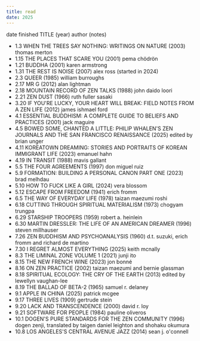 ```yaml
---
title: read
date: 2025
---
```


date finished TITLE (year) author (notes)

- 1.3 WHEN THE TREES SAY NOTHING: WRITINGS ON NATURE (2003) thomas merton
- 1.15 THE PLACES THAT SCARE YOU (2001) pema chödrön
- 1.21 BUDDHA (2001) karen armstrong
- 1.31 THE REST IS NOISE (2007) alex ross (started in 2024)
- 2.3 QUEER (1985) william burroughs
- 2.17 MR G (2012) alan lightman
- 2.18 MOUNTAIN RECORD OF ZEN TALKS (1988) john daido loori
- 2.21 ZEN DUST (1966) ruth fuller sasaki
- 3.20 IF YOU'RE LUCKY, YOUR HEART WILL BREAK: FIELD NOTES FROM A ZEN LIFE (2012) james ishmael ford 
- 4.1 ESSENTIAL BUDDHISM: A COMPLETE GUIDE TO BELIEFS AND PRACTICES (2001) jack maguire
- 4.5 BOWED SOME, CHANTED A LITTLE: PHILIP WHALEN'S ZEN JOURNALS AND THE SAN FRANCISCO RENAISSANCE (2025) edited by brian unger
- 4.11 KOREATOWN DREAMING: STORIES AND PORTRAITS OF KOREAN IMMIGRANT LIFE (2023) emanuel hahn
- 4.19 IN TRANSIT (1988) mavis gallant
- 5.5 THE FOUR AGREEMENTS (1997) don miguel ruiz
- 5.9 FORMATION: BUILDING A PERSONAL CANON PART ONE (2023) brad melhdau
- 5.10 HOW TO FUCK LIKE A GIRL (2024) vera blossom
- 5.12 ESCAPE FROM FREEDOM (1941) erich fromm
- 6.5 THE WAY OF EVERYDAY LIFE (1978) taizan maezumi roshi
- 6.18 CUTTING THROUGH SPIRITUAL MATERIALISM (1973) chogyam trungpa
- 6.29 STARSHIP TROOPERS (1959) robert a. heinlein
- 6.30 MARTIN DRESSLER: THE LIFE OF AN AMERICAN DREAMER (1996) steven millhauser
- 7.26 ZEN BUDDHISM AND PSYCHOANALYSIS (1960) d.t. suzuki, erich fromm and richard de martino
- 7.30 I REGRET ALMOST EVERYTHING (2025) keith mcnally
- 8.3 THE LIMINAL ZONE VOLUME 1 (2021) junji ito
- 8.15 THE NEW FRENCH WINE (2023) jon bonné
- 8.16 ON ZEN PRACTICE (2002) taizan maezumi and bernie glassman
- 8.18 SPIRITUAL ECOLOGY: THE CRY OF THE EARTH (2013) edited by lewellyn vaughan-lee
- 8.19 THE BALLAD OF BETA-2 (1965) samuel r. delaney
- 9.1 APPLE IN CHINA (2025) patrick mcgee
- 9.17 THREE LIVES (1909) gertrude stein
- 9.20 LACK AND TRANSCENDENCE (2000) david r. loy
- 9.21 SOFTWARE FOR PEOPLE (1984) pauline oliveros
- 10.1 DOGEN'S PURE STANDARDS FOR THE ZEN COMMUNITY (1996) dogen zenji, translated by taigen daniel leighton and shohaku okumura
- 10.8 LOS ANGELES'S CENTRAL AVENUE JAZZ (2014) sean j. o'connell

